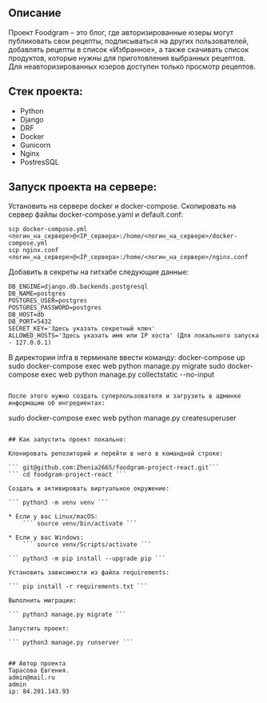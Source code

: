 ## Описание
Проект Foodgram – это блог, где авторизированные юзеры могут публиковать свои рецепты, подписываться на других пользователей, добавлять рецепты в список «Избранное», а также скачивать список продуктов, которые нужны для приготовления выбранных рецептов. Для неавторизированных юзеров доступен только просмотр рецептов. 

## Стек проекта:

- Python
- Django
- DRF
- Docker
- Gunicorn
- Nginx
- PostresSQL

## Запуск проекта на сервере:

Установить на сервере docker и docker-compose. Скопировать на сервер файлы docker-compose.yaml и default.conf:

```
scp docker-compose.yml <логин_на_сервере>@<IP_сервера>:/home/<логин_на_сервере>/docker-compose.yml
scp nginx.conf <логин_на_сервере>@<IP_сервера>:/home/<логин_на_сервере>/nginx.conf

```

Добавить в секреты на гитхабе следующие данные:

```
DB_ENGINE=django.db.backends.postgresql
DB_NAME=postgres
POSTGRES_USER=postgres
POSTGRES_PASSWORD=postgres
DB_HOST=db
DB_PORT=5432
SECRET_KEY='Здесь указать секретный ключ'
ALLOWED_HOSTS='Здесь указать имя или IP хоста' (Для локального запуска - 127.0.0.1)

```

В директории infra в терминале ввести команду:
docker-compose up
sudo docker-compose exec web python manage.py migrate
sudo docker-compose exec web python manage.py collectstatic --no-input 
```

После этого нужно создать суперпользователя и загрузить в админке информацию об ингредиентах:

```
sudo docker-compose exec web python manage.py createsuperuser
```

## Как запустить проект локально:

Клонировать репозиторий и перейти в него в командной строке:

``` git@github.com:Zhenia2665/foodgram-project-react.git``` 
``` cd foodgram-project-react ``` 

Создать и активировать виртуальное окружение:

``` python3 -m venv venv ``` 

* Если у вас Linux/macOS:
    ``` source venv/bin/activate ``` 

* Если у вас Windows:
    ``` source venv/Scripts/activate ```
    
``` python3 -m pip install --upgrade pip ``` 

Установить зависимости из файла requirements:

``` pip install -r requirements.txt ``` 

Выполнить миграции:

``` python3 manage.py migrate ``` 

Запустить проект:

``` python3 manage.py runserver ``` 


## Автор проекта
Тарасова Евгения.
admin@mail.ru
admin
ip: 84.201.143.93